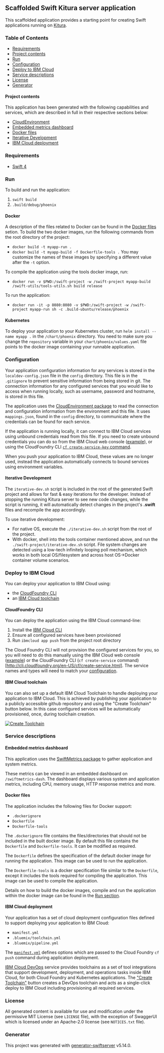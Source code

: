 ## Scaffolded Swift Kitura server application

This scaffolded application provides a starting point for creating Swift applications running on [Kitura](http://www.kitura.io/).

### Table of Contents
* [Requirements](#requirements)
* [Project contents](#project-contents)
* [Run](#run)
* [Configuration](#configuration)
* [Deploy to IBM Cloud](#deploy-to-ibm-cloud)
* [Service descriptions](#service-descriptions)
* [License](#license)
* [Generator](#generator)

#### Project contents
This application has been generated with the following capabilities and services, which are described in full in their respective sections below:

* [CloudEnvironment](#configuration)
* [Embedded metrics dashboard](#embedded-metrics-dashboard)
* [Docker files](#docker-files)
* [Iterative Development](#iterative-development)
* [IBM Cloud deployment](#ibm-cloud-deployment)


### Requirements
* [Swift 4](https://swift.org/download/)

### Run
To build and run the application:
1. `swift build`
1. `.build/debug/phoenix`

#### Docker
A description of the files related to Docker can be found in the [Docker files](#docker-files) setion. To build the two docker images, run the following commands from the root directory of the project:
* `docker build -t myapp-run .`
* `docker build -t myapp-build -f Dockerfile-tools .`
You may customize the names of these images by specifying a different value after the `-t` option.

To compile the application using the tools docker image, run:
* `docker run -v $PWD:/swift-project -w /swift-project myapp-build /swift-utils/tools-utils.sh build release`

To run the application:
* `docker run -it -p 8080:8080 -v $PWD:/swift-project -w /swift-project myapp-run sh -c .build-ubuntu/release/phoenix`


#### Kubernetes
To deploy your application to your Kubernetes cluster, run `helm install --name myapp .` in the `/chart/phoenix` directory. You need to make sure you change the `repository` variable in your `chart/phoenix/values.yaml` file points to the docker image containing your runnable application.

### Configuration
Your application configuration information for any services is stored in the `localdev-config.json` file in the `config` directory. This file is in the `.gitignore` to prevent sensitive information from being stored in git. The connection information for any configured services that you would like to access when running locally, such as username, password and hostname, is stored in this file.

The application uses the [CloudEnvironment package](https://github.com/IBM-Swift/CloudEnvironment) to read the connection and configuration information from the environment and this file. It uses `mappings.json`, found in the `config` directory, to communicate where the credentials can be found for each service.

If the application is running locally, it can connect to IBM Cloud services using unbound credentials read from this file. If you need to create unbound credentials you can do so from the IBM Cloud web console ([example](https://cloud.ibm.com/docs/services/Cloudant/tutorials/create_service.html#creating-a-service-instance)), or using the CloudFoundry CLI [`cf create-service-key` command](http://cli.cloudfoundry.org/en-US/cf/create-service-key.html).

When you push your application to IBM Cloud, these values are no longer used, instead the application automatically connects to bound services using environment variables.

#### Iterative Development
The `iterative-dev.sh` script is included in the root of the generated Swift project and allows for fast & easy iterations for the developer. Instead of stopping the running Kitura server to see new code changes, while the script is running, it will automatically detect changes in the project's **.swift** files and recompile the app accordingly.

To use iterative development:
* For native OS, execute the `./iterative-dev.sh` script from the root of the project.
* With docker, shell into the tools container mentioned above, and run the `./swift-project/iterative-dev.sh` script.  File system changes are detected using a low-tech infinitely looping poll mechanism, which works in both local OS/filesystem and across host OS->Docker container volume scenarios.

### Deploy to IBM Cloud
You can deploy your application to IBM Cloud using:
* the [CloudFoundry CLI](#cloudfoundry-cli)
* an [IBM Cloud toolchain](#ibm-cloud-toolchain)

#### CloudFoundry CLI
You can deploy the application using the IBM Cloud command-line:
1. Install the [IBM Cloud CLI](https://cloud.ibm.com/docs/cli/index.html)
1. Ensure all configured services have been provisioned
1. Run `ibmcloud app push` from the project root directory

The Cloud Foundry CLI will not provision the configured services for you, so you will need to do this manually using the IBM Cloud web console ([example](https://cloud.ibm.com/docs/services/Cloudant/tutorials/create_service.html#creating-a-service-instance)) or the CloudFoundry CLI (`cf create-service` command)[http://cli.cloudfoundry.org/en-US/cf/create-service.html]. The service names and types will need to match your [configuration](#configuration).

#### IBM Cloud toolchain
You can also set up a default IBM Cloud Toolchain to handle deploying your application to IBM Cloud. This is achieved by publishing your application to a publicly accessible github repository and using the "Create Toolchain" button below. In this case configured services will be automatically provisioned, once, during toolchain creation.

[![Create Toolchain](https://cloud.ibm.com/devops/graphics/create_toolchain_button.png)](https://cloud.ibm.com/devops/setup/deploy/)

### Service descriptions
#### Embedded metrics dashboard
This application uses the [SwiftMetrics package](https://github.com/RuntimeTools/SwiftMetrics) to gather application and system metrics.

These metrics can be viewed in an embedded dashboard on `/swiftmetrics-dash`. The dashboard displays various system and application metrics, including CPU, memory usage, HTTP response metrics and more.
#### Docker files
The application includes the following files for Docker support:
* `.dockerignore`
* `Dockerfile`
* `Dockerfile-tools`

The `.dockerignore` file contains the files/directories that should not be included in the built docker image. By default this file contains the `Dockerfile` and `Dockerfile-tools`. It can be modified as required.

The `Dockerfile` defines the specification of the default docker image for running the application. This image can be used to run the application.

The `Dockerfile-tools` is a docker specification file similar to the `Dockerfile`, except it includes the tools required for compiling the application. This image can be used to compile the application.

Details on how to build the docker images, compile and run the application within the docker image can be found in the [Run section](#run).
#### IBM Cloud deployment
Your application has a set of cloud deployment configuration files defined to support deploying your application to IBM Cloud:
* `manifest.yml`
* `.bluemix/toolchain.yml`
* `.bluemix/pipeline.yml`

The [`manifest.yml`](https://cloud.ibm.com/docs/cloud-foundry/deploy-apps.html#appmanifest) defines options which are passed to the Cloud Foundry `cf push` command during application deployment.

[IBM Cloud DevOps](https://cloud.ibm.com/docs/services/ContinuousDelivery/index.html#cd_getting_started) service provides toolchains as a set of tool integrations that support development, deployment, and operations tasks inside IBM Cloud, for both Cloud Foundry and Kubernetes applications. The ["Create Toolchain"](#deploy-to-ibm-cloud) button creates a DevOps toolchain and acts as a single-click deploy to IBM Cloud including provisioning all required services.


### License
All generated content is available for use and modification under the permissive MIT License (see `LICENSE` file), with the exception of SwaggerUI which is licensed under an Apache-2.0 license (see `NOTICES.txt` file).

### Generator
This project was generated with [generator-swiftserver](https://github.com/IBM-Swift/generator-swiftserver) v5.14.0.
